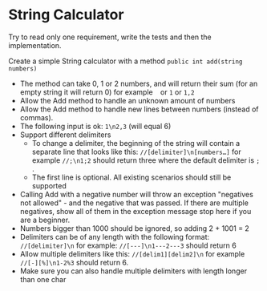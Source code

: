# String Calculator

Try to read only one requirement, write the tests and then the implementation.

Create a simple String calculator with a method `public int add(string numbers)`

* The method can take 0, 1 or 2 numbers, and will return their sum (for an empty string it will return 0) for example ` ` or `1` or `1,2`
* Allow the Add method to handle an unknown amount of numbers
* Allow the Add method to handle new lines between numbers (instead of commas).
* The following input is ok: `1\n2,3` (will equal 6)
* Support different delimiters
  * To change a delimiter, the beginning of the string will contain a separate line that looks like this: `//[delimiter]\n[numbers…]` for example `//;\n1;2` should return three where the default delimiter is `;` .
  * The first line is optional. All existing scenarios should still be supported
* Calling Add with a negative number will throw an exception "negatives not allowed" - and the negative that was passed. If there are multiple negatives, show all of them in the exception message stop here if you are a beginner.
* Numbers bigger than 1000 should be ignored, so adding 2 + 1001 = 2
* Delimiters can be of any length with the following format: `//[delimiter]\n` for example: `//[---]\n1---2---3` should return 6
* Allow multiple delimiters like this: `//[delim1][delim2]\n` for example `//[-][%]\n1-2%3` should return 6.
* Make sure you can also handle multiple delimiters with length longer than one char
